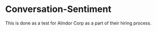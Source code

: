 # Conversation-Sentiment
This is done as a test for Alindor Corp as a part of their hiring process. 
